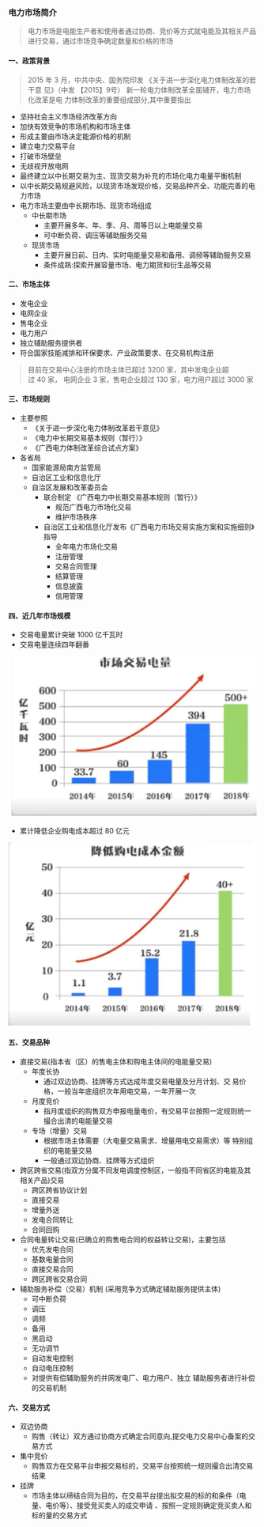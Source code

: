 ### 电力市场简介

> 电力市场是电能生产者和使用者通过协商、竞价等方式就电能及其相关产品 进行交易，通过市场竞争确定数量和价格的市场

#### 一、政策背景

> 2015 年 3 月，中共中央、国务院印发 《关于进一步深化电力体制改革的若干意 见》（中发 【2015】9号） 新一轮电力体制改革全面铺开，电力市场化改革是电 力体制改革的重要组成部分,其中重要指出

* 坚持社会主义市场经济改革方向 
* 加快有效竞争的市场机构和市场主体
* 形成主要由市场决定能源价格的机制 
* 建立电力交易平台 
* 打破市场壁垒
* 无歧视开放电网
* 最终建立以中长期交易为主、现货交易为补充的市场化电力电量平衡机制
* 以中长期交易规避风险，以现货市场发现价格，交易品种齐全、功能完善的电力市场 
* 电力市场主要由中长期市场、现货市场组成 
    * 中长期市场 
        * 主要开展多年、年、季、月、周等日以上电能量交易
        * 可中断负荷、调压等辅助服务交易 
    * 现货市场
        * 主要开展日前、日内、实时电能量交易和备用、调频等辅助服务交易 
        * 条件成熟:探索开展容量市场、电力期货和衍生品等交易

#### 二、市场主体

* 发电企业
* 电网企业
* 售电企业
* 电力用户
* 独立辅助服务提供者
* 符合国家技能减排和环保要求、产业政策要求、在交易机构注册

> 目前在交易中心注册的市场主体已超过 3200 家，其中发电企业超过 40 家， 电网企业 3 家，售电企业超过 130 家，电力用户超过 3000 家

#### 三、市场规则

* 主要参照
    * 《关于进一步深化电力体制改革若干意见》
    * 《电力中长期交易基本规则（暂行）》
    * 《广西电力体制改革综合试点方案》
* 各省局
    * 国家能源局南方监管局
    * 自治区工业和信息化厅
    * 自治区发展和改革委员会
        * 联合制定  《广西电力中长期交易基本规则（暂行）》
            * 规范广西电力市场化交易
            * 维护市场秩序
        * 自治区工业和信息化厅发布《广西电力市场交易实施方案和实施细则》指导
            * 全年电力市场化交易
            * 注册管理
            * 交易合同管理
            * 结算管理
            * 信息披露
            * 信用管理
#### 四、近几年市场规模

* 交易电量累计突破 1000 亿千瓦时 
* 交易电量连续四年翻番

![](img/market_size.jpg)

* 累计降低企业购电成本超过 80 亿元

![](img/buy_cost.jpg)

#### 五、交易品种

* 直接交易(指本省（区）的售电主体和购电主体间的电能量交易)
    * 年度长协
        * 通过双边协商、挂牌等方式达成年度交易电量及分月计划、交 易价格，一般当年底组织次年用电交易，一年开展一次 
    * 月度竞价
        * 指月度组织的购售双方申报电量电价，有交易平台按照一定规则统一撮合出清的电能量交易 
    * 专场（增量）交易 
        * 根据市场主体需要（大电量交易需求、增量用电交易需求）等 特别组织的电能量交易
        * 一般通过双边协商、挂牌等方式组织
* 跨区跨省交易(指双方分属不同发电调度控制区，一般指不同省区的电能及其相关产品)交易
    * 跨区跨省协议计划
    * 直接交易
    * 增量外送
    * 发电合同转让
    * 合同回购
* 合同电量转让交易(已确立的购售电合同的权益转让交易)，主要包括 
    * 优先发电合同
    * 基数电量合同
    * 直接交易合同
    * 跨区跨省交易合同
* 辅助服务补偿（交易）机制 (采用竞争方式确定辅助服务提供主体)
    * 可中断负荷 
    * 调压
    * 调频
    * 备用
    * 黑启动
    * 无功调节
    * 自动发电控制
    * 自动电压控制
    * 对提供有偿辅助服务的并网发电厂、电力用户、独立 辅助服务者进行补偿的交易机制

#### 六、交易方式

* 双边协商 
    * 购售（转让）双方通过协商方式确定合同意向,提交电力交易中心备案的交易方式
* 集中竞价 
    * 购售双方在交易平台申报交易标的，交易平台按照统一规则撮合出清交易结果 
* 挂牌
    * 市场主体以缔结合同为目的，在交易平台提出拟交易的标的和条件（电 量、电价等）、接受竞买卖人的成交申请 、按照一定规则确定竞买卖人和标的量的交易方式